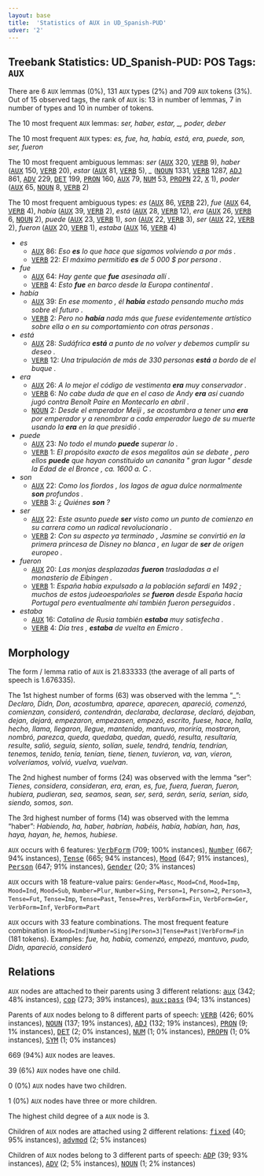 ```yaml
---
layout: base
title:  'Statistics of AUX in UD_Spanish-PUD'
udver: '2'
---
```


## Treebank Statistics: UD_Spanish-PUD: POS Tags: `AUX`

There are 6 `AUX` lemmas (0%), 131 `AUX` types (2%) and 709 `AUX` tokens (3%).
Out of 15 observed tags, the rank of `AUX` is: 13 in number of lemmas, 7 in number of types and 10 in number of tokens.

The 10 most frequent `AUX` lemmas: <em>ser, haber, estar, _, poder, deber</em>

The 10 most frequent `AUX` types:  <em>es, fue, ha, había, está, era, puede, son, ser, fueron</em>

The 10 most frequent ambiguous lemmas: <em>ser</em> (<tt><a href="es_pud-pos-AUX.html">AUX</a></tt> 320, <tt><a href="es_pud-pos-VERB.html">VERB</a></tt> 9), <em>haber</em> (<tt><a href="es_pud-pos-AUX.html">AUX</a></tt> 150, <tt><a href="es_pud-pos-VERB.html">VERB</a></tt> 20), <em>estar</em> (<tt><a href="es_pud-pos-AUX.html">AUX</a></tt> 81, <tt><a href="es_pud-pos-VERB.html">VERB</a></tt> 5), <em>_</em> (<tt><a href="es_pud-pos-NOUN.html">NOUN</a></tt> 1331, <tt><a href="es_pud-pos-VERB.html">VERB</a></tt> 1287, <tt><a href="es_pud-pos-ADJ.html">ADJ</a></tt> 861, <tt><a href="es_pud-pos-ADV.html">ADV</a></tt> 229, <tt><a href="es_pud-pos-DET.html">DET</a></tt> 199, <tt><a href="es_pud-pos-PRON.html">PRON</a></tt> 160, <tt><a href="es_pud-pos-AUX.html">AUX</a></tt> 79, <tt><a href="es_pud-pos-NUM.html">NUM</a></tt> 53, <tt><a href="es_pud-pos-PROPN.html">PROPN</a></tt> 22, <tt><a href="es_pud-pos-X.html">X</a></tt> 1), <em>poder</em> (<tt><a href="es_pud-pos-AUX.html">AUX</a></tt> 65, <tt><a href="es_pud-pos-NOUN.html">NOUN</a></tt> 8, <tt><a href="es_pud-pos-VERB.html">VERB</a></tt> 2)

The 10 most frequent ambiguous types:  <em>es</em> (<tt><a href="es_pud-pos-AUX.html">AUX</a></tt> 86, <tt><a href="es_pud-pos-VERB.html">VERB</a></tt> 22), <em>fue</em> (<tt><a href="es_pud-pos-AUX.html">AUX</a></tt> 64, <tt><a href="es_pud-pos-VERB.html">VERB</a></tt> 4), <em>había</em> (<tt><a href="es_pud-pos-AUX.html">AUX</a></tt> 39, <tt><a href="es_pud-pos-VERB.html">VERB</a></tt> 2), <em>está</em> (<tt><a href="es_pud-pos-AUX.html">AUX</a></tt> 28, <tt><a href="es_pud-pos-VERB.html">VERB</a></tt> 12), <em>era</em> (<tt><a href="es_pud-pos-AUX.html">AUX</a></tt> 26, <tt><a href="es_pud-pos-VERB.html">VERB</a></tt> 6, <tt><a href="es_pud-pos-NOUN.html">NOUN</a></tt> 2), <em>puede</em> (<tt><a href="es_pud-pos-AUX.html">AUX</a></tt> 23, <tt><a href="es_pud-pos-VERB.html">VERB</a></tt> 1), <em>son</em> (<tt><a href="es_pud-pos-AUX.html">AUX</a></tt> 22, <tt><a href="es_pud-pos-VERB.html">VERB</a></tt> 3), <em>ser</em> (<tt><a href="es_pud-pos-AUX.html">AUX</a></tt> 22, <tt><a href="es_pud-pos-VERB.html">VERB</a></tt> 2), <em>fueron</em> (<tt><a href="es_pud-pos-AUX.html">AUX</a></tt> 20, <tt><a href="es_pud-pos-VERB.html">VERB</a></tt> 1), <em>estaba</em> (<tt><a href="es_pud-pos-AUX.html">AUX</a></tt> 16, <tt><a href="es_pud-pos-VERB.html">VERB</a></tt> 4)


* <em>es</em>
  * <tt><a href="es_pud-pos-AUX.html">AUX</a></tt> 86: <em>Eso <b>es</b> lo que hace que sigamos volviendo a por más .</em>
  * <tt><a href="es_pud-pos-VERB.html">VERB</a></tt> 22: <em>El máximo permitido <b>es</b> de 5 000 $ por persona .</em>
* <em>fue</em>
  * <tt><a href="es_pud-pos-AUX.html">AUX</a></tt> 64: <em>Hay gente que <b>fue</b> asesinada allí .</em>
  * <tt><a href="es_pud-pos-VERB.html">VERB</a></tt> 4: <em>Esto <b>fue</b> en barco desde la Europa continental .</em>
* <em>había</em>
  * <tt><a href="es_pud-pos-AUX.html">AUX</a></tt> 39: <em>En ese momento , él <b>había</b> estado pensando mucho más sobre el futuro .</em>
  * <tt><a href="es_pud-pos-VERB.html">VERB</a></tt> 2: <em>Pero no <b>había</b> nada más que fuese evidentemente artístico sobre ella o en su comportamiento con otras personas .</em>
* <em>está</em>
  * <tt><a href="es_pud-pos-AUX.html">AUX</a></tt> 28: <em>Sudáfrica <b>está</b> a punto de no volver y debemos cumplir su deseo .</em>
  * <tt><a href="es_pud-pos-VERB.html">VERB</a></tt> 12: <em>Una tripulación de más de 330 personas <b>está</b> a bordo de el buque .</em>
* <em>era</em>
  * <tt><a href="es_pud-pos-AUX.html">AUX</a></tt> 26: <em>A lo mejor el código de vestimenta <b>era</b> muy conservador .</em>
  * <tt><a href="es_pud-pos-VERB.html">VERB</a></tt> 6: <em>No cabe duda de que en el caso de Andy <b>era</b> así cuando jugó contra Benoît Paire en Montecarlo en abril .</em>
  * <tt><a href="es_pud-pos-NOUN.html">NOUN</a></tt> 2: <em>Desde el emperador Meiji , se acostumbra a tener una <b>era</b> por emperador y a renombrar a cada emperador luego de su muerte usando la <b>era</b> en la que presidió .</em>
* <em>puede</em>
  * <tt><a href="es_pud-pos-AUX.html">AUX</a></tt> 23: <em>No todo el mundo <b>puede</b> superar lo .</em>
  * <tt><a href="es_pud-pos-VERB.html">VERB</a></tt> 1: <em>El propósito exacto de esos megalitos aún se debate , pero ellos <b>puede</b> que hayan constituido un cananita " gran lugar " desde la Edad de el Bronce , ca. 1600 a. C .</em>
* <em>son</em>
  * <tt><a href="es_pud-pos-AUX.html">AUX</a></tt> 22: <em>Como los fiordos , los lagos de agua dulce normalmente <b>son</b> profundos .</em>
  * <tt><a href="es_pud-pos-VERB.html">VERB</a></tt> 3: <em>¿ Quiénes <b>son</b> ?</em>
* <em>ser</em>
  * <tt><a href="es_pud-pos-AUX.html">AUX</a></tt> 22: <em>Este asunto puede <b>ser</b> visto como un punto de comienzo en su carrera como un radical revolucionario .</em>
  * <tt><a href="es_pud-pos-VERB.html">VERB</a></tt> 2: <em>Con su aspecto ya terminado , Jasmine se convirtió en la primera princesa de Disney no blanca , en lugar de <b>ser</b> de origen europeo .</em>
* <em>fueron</em>
  * <tt><a href="es_pud-pos-AUX.html">AUX</a></tt> 20: <em>Las monjas desplazadas <b>fueron</b> trasladadas a el monasterio de Eibingen .</em>
  * <tt><a href="es_pud-pos-VERB.html">VERB</a></tt> 1: <em>España había expulsado a la población sefardí en 1492 ; muchos de estos judeoespañoles se <b>fueron</b> desde España hacia Portugal pero eventualmente ahí también fueron perseguidos .</em>
* <em>estaba</em>
  * <tt><a href="es_pud-pos-AUX.html">AUX</a></tt> 16: <em>Catalina de Rusia también <b>estaba</b> muy satisfecha .</em>
  * <tt><a href="es_pud-pos-VERB.html">VERB</a></tt> 4: <em>Día tres , <b>estaba</b> de vuelta en Emicro .</em>

## Morphology

The form / lemma ratio of `AUX` is 21.833333 (the average of all parts of speech is 1.676335).

The 1st highest number of forms (63) was observed with the lemma “_”: <em>Declaro, Didn, Don, acostumbra, aparece, aparecen, apareció, comenzó, comienzan, consideró, contendrán, declaraba, declarase, declaró, dejaban, dejan, dejará, empezaron, empezasen, empezó, escrito, fuese, hace, halla, hecho, llama, llegaron, llegue, mantenido, mantuvo, moriría, mostraron, nombró, parezca, queda, quedaba, quedan, quedó, resulta, resultaría, resulte, salió, seguía, siento, solían, suele, tendrá, tendría, tendrían, tenemos, tenido, tenía, tenían, tiene, tienen, tuvieron, va, van, vieron, volveríamos, volvió, vuelva, vuelvan</em>.

The 2nd highest number of forms (24) was observed with the lemma “ser”: <em>Tienes, considera, consideran, era, eran, es, fue, fuera, fueran, fueron, hubiera, pudieran, sea, seamos, sean, ser, será, serán, sería, serían, sido, siendo, somos, son</em>.

The 3rd highest number of forms (14) was observed with the lemma “haber”: <em>Habiendo, ha, haber, habrían, habéis, había, habían, han, has, haya, hayan, he, hemos, hubiese</em>.

`AUX` occurs with 6 features: <tt><a href="es_pud-feat-VerbForm.html">VerbForm</a></tt> (709; 100% instances), <tt><a href="es_pud-feat-Number.html">Number</a></tt> (667; 94% instances), <tt><a href="es_pud-feat-Tense.html">Tense</a></tt> (665; 94% instances), <tt><a href="es_pud-feat-Mood.html">Mood</a></tt> (647; 91% instances), <tt><a href="es_pud-feat-Person.html">Person</a></tt> (647; 91% instances), <tt><a href="es_pud-feat-Gender.html">Gender</a></tt> (20; 3% instances)

`AUX` occurs with 18 feature-value pairs: `Gender=Masc`, `Mood=Cnd`, `Mood=Imp`, `Mood=Ind`, `Mood=Sub`, `Number=Plur`, `Number=Sing`, `Person=1`, `Person=2`, `Person=3`, `Tense=Fut`, `Tense=Imp`, `Tense=Past`, `Tense=Pres`, `VerbForm=Fin`, `VerbForm=Ger`, `VerbForm=Inf`, `VerbForm=Part`

`AUX` occurs with 33 feature combinations.
The most frequent feature combination is `Mood=Ind|Number=Sing|Person=3|Tense=Past|VerbForm=Fin` (181 tokens).
Examples: <em>fue, ha, había, comenzó, empezó, mantuvo, pudo, Didn, apareció, consideró</em>


## Relations

`AUX` nodes are attached to their parents using 3 different relations: <tt><a href="es_pud-dep-aux.html">aux</a></tt> (342; 48% instances), <tt><a href="es_pud-dep-cop.html">cop</a></tt> (273; 39% instances), <tt><a href="es_pud-dep-aux-pass.html">aux:pass</a></tt> (94; 13% instances)

Parents of `AUX` nodes belong to 8 different parts of speech: <tt><a href="es_pud-pos-VERB.html">VERB</a></tt> (426; 60% instances), <tt><a href="es_pud-pos-NOUN.html">NOUN</a></tt> (137; 19% instances), <tt><a href="es_pud-pos-ADJ.html">ADJ</a></tt> (132; 19% instances), <tt><a href="es_pud-pos-PRON.html">PRON</a></tt> (9; 1% instances), <tt><a href="es_pud-pos-DET.html">DET</a></tt> (2; 0% instances), <tt><a href="es_pud-pos-NUM.html">NUM</a></tt> (1; 0% instances), <tt><a href="es_pud-pos-PROPN.html">PROPN</a></tt> (1; 0% instances), <tt><a href="es_pud-pos-SYM.html">SYM</a></tt> (1; 0% instances)

669 (94%) `AUX` nodes are leaves.

39 (6%) `AUX` nodes have one child.

0 (0%) `AUX` nodes have two children.

1 (0%) `AUX` nodes have three or more children.

The highest child degree of a `AUX` node is 3.

Children of `AUX` nodes are attached using 2 different relations: <tt><a href="es_pud-dep-fixed.html">fixed</a></tt> (40; 95% instances), <tt><a href="es_pud-dep-advmod.html">advmod</a></tt> (2; 5% instances)

Children of `AUX` nodes belong to 3 different parts of speech: <tt><a href="es_pud-pos-ADP.html">ADP</a></tt> (39; 93% instances), <tt><a href="es_pud-pos-ADV.html">ADV</a></tt> (2; 5% instances), <tt><a href="es_pud-pos-NOUN.html">NOUN</a></tt> (1; 2% instances)

